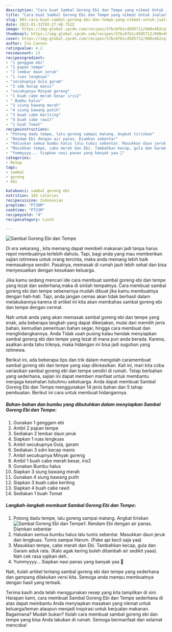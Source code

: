 ```yaml
---
description: "Cara buat Sambal Goreng Ebi dan Tempe yang nikmat Untuk Jualan"
title: "Cara buat Sambal Goreng Ebi dan Tempe yang nikmat Untuk Jualan"
slug: 903-cara-buat-sambal-goreng-ebi-dan-tempe-yang-nikmat-untuk-jualan
date: 2021-01-31T02:27:48.752Z
image: https://img-global.cpcdn.com/recipes/57bc6fb1cd505712/680x482cq70/sambal-goreng-ebi-dan-tempe-foto-resep-utama.jpg
thumbnail: https://img-global.cpcdn.com/recipes/57bc6fb1cd505712/680x482cq70/sambal-goreng-ebi-dan-tempe-foto-resep-utama.jpg
cover: https://img-global.cpcdn.com/recipes/57bc6fb1cd505712/680x482cq70/sambal-goreng-ebi-dan-tempe-foto-resep-utama.jpg
author: Ina Cannon
ratingvalue: 4.2
reviewcount: 13
recipeingredient:
- "1 genggam ebi"
- "2 papan tempe"
- "2 lembar daun jeruk"
- "1 ruas lengkuas"
- "secukupnya Gula garam"
- "3 sdm kecap manis"
- "secukupnya Minyak goreng"
- "1 buah cabe merah besar iris2"
- " Bumbu halus"
- "3 siung bawang merah"
- "4 siung bawang putih"
- "3 buah cabe keriting"
- "4 buah cabe rawit"
- "1 buah Tomat"
recipeinstructions:
- "Potong dadu tempe, lalu goreng sampai matang. Angkat tiriskan"
- "Rendam Ebi dengan air panas. Diamkan sebentar"
- "Haluskan semua bumbu halus lalu tumis sebentar. Masukkan daun jeruk dan lengkuas. Tumis sampai Harum. (Pake api kecil saja yaa)"
- "Masukkan tempe, cabe merah dan Ebi. Tambahkan kecap, gula dan Garam aduk rata. (Kalo agak kering boleh ditambah air sedikit yaaa). Nah cek rasa sajikan deh.."
- "Yummyyyy... Siapkan nasi panas yang banyak yaa 🤣"
categories:
- Resep
tags:
- sambal
- goreng
- ebi

katakunci: sambal goreng ebi 
nutrition: 165 calories
recipecuisine: Indonesian
preptime: "PT38M"
cooktime: "PT33M"
recipeyield: "4"
recipecategory: Lunch

---
```



![Sambal Goreng Ebi dan Tempe](https://img-global.cpcdn.com/recipes/57bc6fb1cd505712/680x482cq70/sambal-goreng-ebi-dan-tempe-foto-resep-utama.jpg)

Di era  sekarang , kita memang dapat membeli makanan jadi tanpa harus repot membuatnya terlebih dahulu. Tapi, bagi anda yang mau memberikan sajian istimewa untuk orang tercinta, maka anda memang lebih baik memasaknya sendiri. Pasalnya, memasak di rumah jauh lebih sehat dan bisa menyesuaikan dengan kesukaan keluarga.

Jika kamu sedang mencari ide cara membuat sambal goreng ebi dan tempe yang lezat dan sederhana,maka di sinilah tempatnya. Cara membuat sambal goreng ebi dan tempe  sebenarnya mudah dibuat jika kamu membuatnya dengan hati-hati. Tapi, anda jangan cemas akan tidak berhasil dalam melakukannya 
karena di artikel ini kita akan membahas sambal goreng ebi dan tempe dengan cermat.  



Nah untuk anda yang akan memasak sambal goreng ebi dan tempe yang enak, ada beberapa langkah yang dapat dikerjakan, mulai dari memilih jenis bahan, kemudian penentuan bahan segar, hingga cara membuat dan menghidangkannya. Anda Tidak usah pusing kalau hendak menyiapkan sambal goreng ebi dan tempe yang lezat di mana pun anda berada. Karena, asalkan anda  tahu triknya, maka hidangan ini bisa jadi suguhan yang istimewa.

Berikut ini, ada beberapa tips dan trik dalam mengolah caramembuat sambal goreng ebi dan tempe yang siap dikreasikan. Kali ini, mari kita coba variasikan sambal goreng ebi dan tempe sendiri di rumah. Tetap berbahan yang sederhana, sajian ini dapat memberi manfaat untuk membantu menjaga kesehatan tubuhmu sekeluarga. Anda dapat membuat Sambal Goreng Ebi dan Tempe menggunakan 14 jenis bahan dan 5 tahap pembuatan. Berikut ini cara untuk membuat hidangannya.

<!--inarticleads1-->

##### Bahan-bahan dan bumbu yang dibutuhkan dalam menyiapkan Sambal Goreng Ebi dan Tempe:

1. Gunakan 1 genggam ebi
1. Ambil 2 papan tempe
1. Sediakan 2 lembar daun jeruk
1. Siapkan 1 ruas lengkuas
1. Ambil secukupnya Gula, garam
1. Sediakan 3 sdm kecap manis
1. Ambil secukupnya Minyak goreng
1. Ambil 1 buah cabe merah besar, iris2
1. Gunakan  Bumbu halus
1. Siapkan 3 siung bawang merah
1. Gunakan 4 siung bawang putih
1. Siapkan 3 buah cabe keriting
1. Siapkan 4 buah cabe rawit
1. Sediakan 1 buah Tomat




<!--inarticleads2-->

##### Langkah-langkah membuat Sambal Goreng Ebi dan Tempe:

1. Potong dadu tempe, lalu goreng sampai matang. Angkat tiriskan
<img src="https://img-global.cpcdn.com/steps/6dbda0f9c8954697/160x128cq70/sambal-goreng-ebi-dan-tempe-langkah-memasak-1-foto.jpg" alt="Sambal Goreng Ebi dan Tempe">1. Rendam Ebi dengan air panas. Diamkan sebentar
1. Haluskan semua bumbu halus lalu tumis sebentar. Masukkan daun jeruk dan lengkuas. Tumis sampai Harum. (Pake api kecil saja yaa)
1. Masukkan tempe, cabe merah dan Ebi. Tambahkan kecap, gula dan Garam aduk rata. (Kalo agak kering boleh ditambah air sedikit yaaa). Nah cek rasa sajikan deh..
1. Yummyyyy... Siapkan nasi panas yang banyak yaa 🤣




Nah, itulah artikel tentang  sambal goreng ebi dan tempe  yang sederhana dan gampang dilakukan versi kita. Semoga anda mampu membuatnya dengan hasil yang terbaik. 

Terima kasih anda telah menggunakan resep yang kita tampilkan di sini. Harapan kami, cara membuat  Sambal Goreng Ebi dan Tempe sederhana di atas dapat membantu Anda menyiapkan masakan yang nikmat untuk keluarga/teman ataupun menjadi inspirasi untuk berjualan makanan. Bagaimana? Mudah bukan? Itulah cara membuat sambal goreng ebi dan tempe yang bisa Anda lakukan di rumah. Semoga bermanfaat dan selamat mencoba!

